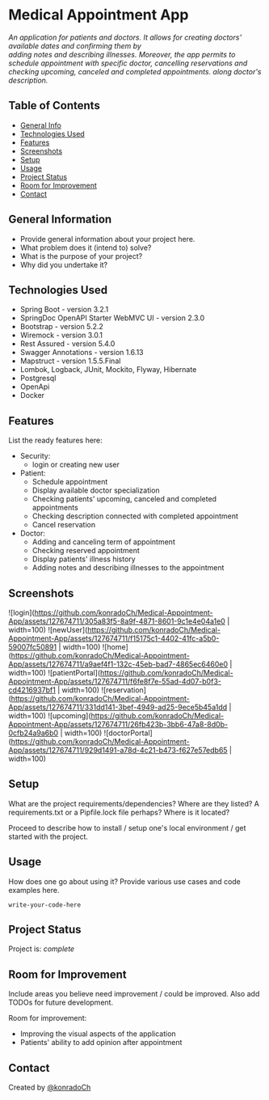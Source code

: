 # Medical Appointment App

<i> An application for patients and doctors. 
It allows for creating doctors' available dates and confirming them by  
adding notes and describing illnesses.
Moreover, the app permits to schedule appointment with specific 
doctor, cancelling reservations and checking upcoming, canceled and completed appointments.
along doctor's description. </i>


## Table of Contents
* [General Info](#general-information)
* [Technologies Used](#technologies-used)
* [Features](#features)
* [Screenshots](#screenshots)
* [Setup](#setup)
* [Usage](#usage)
* [Project Status](#project-status)
* [Room for Improvement](#room-for-improvement)
* [Contact](#contact)
<!-- * [License](#license) -->


## General Information
- Provide general information about your project here.
- What problem does it (intend to) solve?
- What is the purpose of your project?
- Why did you undertake it?
<!-- You don't have to answer all the questions - just the ones relevant to your project. -->


## Technologies Used
- Spring Boot - version 3.2.1
- SpringDoc OpenAPI Starter WebMVC UI - version 2.3.0
- Bootstrap - version 5.2.2
- Wiremock - version 3.0.1
- Rest Assured - version 5.4.0
- Swagger Annotations - version 1.6.13
- Mapstruct - version 1.5.5.Final
- Lombok, Logback, JUnit, Mockito, Flyway, Hibernate
- Postgresql
- OpenApi
- Docker

## Features
List the ready features here:
* Security:
    - login or creating new user
* Patient:
    - Schedule appointment
    - Display available doctor specialization
    - Checking patients' upcoming, canceled and completed appointments
    - Checking description connected with completed appointment
    - Cancel reservation
* Doctor:
    - Adding and canceling term of appointment
    - Checking reserved appointment
    - Display patients' illness history
    - Adding notes and describing illnesses to the appointment


## Screenshots
![login](https://github.com/konradoCh/Medical-Appointment-App/assets/127674711/305a83f5-8a9f-4871-8601-9c1e4e04a1e0 | width=100)
![newUser](https://github.com/konradoCh/Medical-Appointment-App/assets/127674711/f15175c1-4402-41fc-a5b0-59007fc50891 | width=100)
![home](https://github.com/konradoCh/Medical-Appointment-App/assets/127674711/a9aef4f1-132c-45eb-bad7-4865ec6460e0 | width=100)
![patientPortal](https://github.com/konradoCh/Medical-Appointment-App/assets/127674711/f6fe8f7e-55ad-4d07-b0f3-cd4216937bf1 | width=100)
![reservation](https://github.com/konradoCh/Medical-Appointment-App/assets/127674711/331dd141-3bef-4949-ad25-9ece5b45a1dd | width=100)
![upcoming](https://github.com/konradoCh/Medical-Appointment-App/assets/127674711/26fb423b-3bb6-47a8-8d0b-0cfb24a9a6b0 | width=100)
![doctorPortal](https://github.com/konradoCh/Medical-Appointment-App/assets/127674711/929d1491-a78d-4c21-b473-f627e57edb65 | width=100)


## Setup
What are the project requirements/dependencies? Where are they listed? A requirements.txt or a Pipfile.lock file perhaps? Where is it located?

Proceed to describe how to install / setup one's local environment / get started with the project.


## Usage
How does one go about using it?
Provide various use cases and code examples here.

`write-your-code-here`


## Project Status
Project is: _complete_


## Room for Improvement
Include areas you believe need improvement / could be improved. Also add TODOs for future development.

Room for improvement:
- Improving the visual aspects of the application 
- Patients' ability to add opinion after appointment 


## Contact
Created by [@konradoCh](chochorowski.konrad@gmail.com) 
